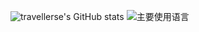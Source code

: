 ![travellerse's GitHub stats](https://github-readme-stats.vercel.app/api?username=travellerse&count_private=true&include_all_commits=true)
![主要使用语言](https://github-readme-stats.vercel.app/api/top-langs/?username=travellerse&count_private=true&hide_title=false&hide_border=true)
